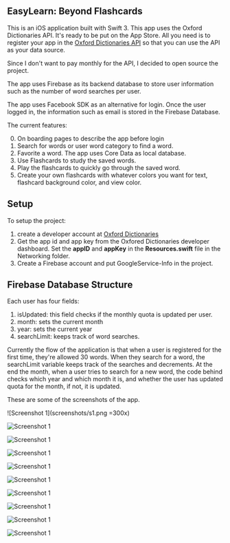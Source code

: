 ## EasyLearn: Beyond Flashcards

This is an iOS application built with Swift 3. This app uses the Oxford Dictionaries API. It's ready to be put on the App Store. All you need is to register your app in the [Oxford Dictionaries API](https://developer.oxforddictionaries.com/) so that you can use the API as your data source.

Since I don't want to pay monthly for the API, I decided to open source the project.

The app uses Firebase as its backend database to store user information such as the number of word searches per user.

The app uses Facebook SDK as an alternative for login. Once the user logged in, the information such as email is stored in the Firebase Database.


The current features:

0. On boarding pages to describe the app before login
2. Search for words or user word category to find a word.
3. Favorite a word. The app uses Core Data as local database.
4. Use Flashcards to study the saved words.
5. Play the flashcards to quickly go through the saved word.
6. Create your own flashcards with whatever colors you want for text, flashcard background color, and view color.



## Setup
To setup the project:
1. create a developer account at [Oxford Dictionaries ](https://developer.oxforddictionaries.com/)
2. Get the app id and app key from the Oxfored Dictionaries developer dashboard. Set the **appID** and **appKey** in the **Resources.swift** file in the Networking folder.
3. Create a Firebase account and put GoogleService-Info in the project.


## Firebase Database Structure
Each user has four fields:
1. isUpdated: this field checks if the monthly quota is updated per user.
2. month: sets the current month
3. year: sets the current year
4. searchLimit: keeps track of word searches.

Currently the flow of the application is that when a user is registered for the first time, they're allowed 30 words. When they search for a word, the searchLimit variable keeps track of the searches and decrements. At the end the month, when a user tries to search for a new word, the code behind checks which year and which month it is, and whether the user has updated quota for the month, if not, it is updated.


These are some of the screenshots of the app.

![Screenshot 1](screenshots/s1.png =300x)

![Screenshot 1](screenshots/s2.png)

![Screenshot 1](screenshots/s3.png)

![Screenshot 1](screenshots/s4.png)

![Screenshot 1](screenshots/s5.png)

![Screenshot 1](screenshots/s6.png)

![Screenshot 1](screenshots/s7.png)

![Screenshot 1](screenshots/s8.png)

![Screenshot 1](screenshots/s9.png)

![Screenshot 1](screenshots/s10.png)
